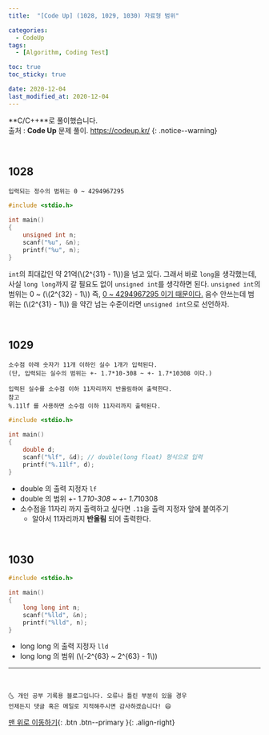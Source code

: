 ```yaml
---
title:  "[Code Up] (1028, 1029, 1030) 자료형 범위" 

categories:
  - CodeUp
tags:
  - [Algorithm, Coding Test]

toc: true
toc_sticky: true

date: 2020-12-04
last_modified_at: 2020-12-04
---
```


**C/C++**로 풀이했습니다.  
출처 : **Code Up** 문제 풀이. <https://codeup.kr/>
{: .notice--warning}

<br>

## 1028

```
입력되는 정수의 범위는 0 ~ 4294967295 
```
```cpp
#include <stdio.h>

int main()
{
    unsigned int n;
    scanf("%u", &n);
    printf("%u", n);
}
```


`int`의 최대값인 약 21억(\\(2^{31} - 1\\))을 넘고 있다. 그래서 바로 `long`을 생각했는데, 사실 `long long`까지 갈 필요도 없이 `unsigned int`를 생각하면 된다. `unsigned int`의 범위는 0 ~ (\\(2^{32} - 1\\)) 즉, <u>0 ~ 4294967295 이기 때문이다.</u> 음수 안쓰는데 범위는 (\\(2^{31} - 1\\)) 을 약간 넘는 수준이라면 `unsigned int`으로 선언하자.

<br>

## 1029

```
소수점 아래 숫자가 11개 이하인 실수 1개가 입력된다.
(단, 입력되는 실수의 범위는 +- 1.7*10-308 ~ +- 1.7*10308 이다.)

입력된 실수를 소수점 이하 11자리까지 반올림하여 출력한다.
참고
%.11lf 를 사용하면 소수점 이하 11자리까지 출력된다.
```
```cpp
#include <stdio.h>

int main()
{
    double d;
    scanf("%lf", &d); // double(long float) 형식으로 입력
    printf("%.11lf", d);
}
```

- double 의 출력 지정자 `lf`
- double 의 범위 +- 1.7*10-308 ~ +- 1.7*10308
- 소수점을 11자리 까지 출력하고 싶다면 `.11`을 출력 지정자 앞에 붙여주기
  - 알아서 11자리까지 **반올림** 되어 출력한다.

<br>

## 1030

```cpp
#include <stdio.h>

int main()
{
    long long int n;
    scanf("%lld", &n);
    printf("%lld", n);
}
```

- long long 의 출력 지정자 `lld`
- long long 의 범위 (\\(-2^{63} ~ 2^{63} - 1\\))



***
<br>

    🌜 개인 공부 기록용 블로그입니다. 오류나 틀린 부분이 있을 경우 
    언제든지 댓글 혹은 메일로 지적해주시면 감사하겠습니다! 😄

[맨 위로 이동하기](#){: .btn .btn--primary }{: .align-right}
